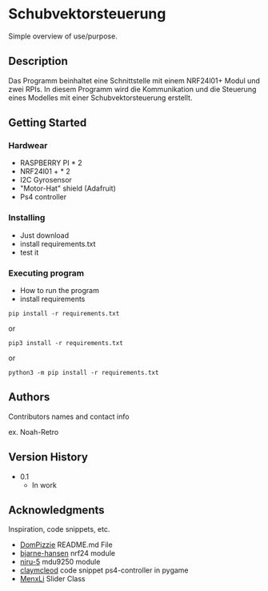 # Schubvektorsteuerung

Simple overview of use/purpose.

## Description

Das Programm beinhaltet eine Schnittstelle mit einem NRF24l01+ Modul und zwei RPIs. In diesem Programm wird die Kommunikation und die Steuerung eines Modelles mit einer Schubvektorsteuerung erstellt.

## Getting Started

### Hardwear

* RASPBERRY PI * 2
* NRF24l01 + * 2
* I2C Gyrosensor
* "Motor-Hat" shield (Adafruit)
* Ps4 controller

### Installing

* Just download
* install requirements.txt
* test it

### Executing program

* How to run the program
* install requirements
```
pip install -r requirements.txt
```
or
```
pip3 install -r requirements.txt
```
or
```
python3 -m pip install -r requirements.txt
```

## Authors

Contributors names and contact info

ex. Noah-Retro

## Version History

* 0.1
    * In work

## Acknowledgments

Inspiration, code snippets, etc.
* [DomPizzie](https://gist.github.com/DomPizzie/7a5ff55ffa9081f2de27c315f5018afc#file-readme-template-md) README.md File 
* [bjarne-hansen](https://github.com/bjarne-hansen/py-nrf24) nrf24 module
* [niru-5](https://github.com/niru-5/imusensor/tree/master) mdu9250 module
* [claymcleod](https://gist.github.com/claymcleod/028386b860b75e4f5472) code snippet ps4-controller in pygame
* [MenxLi](https://github.com/MenxLi/tkSliderWidget) Slider Class


